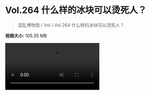 # Vol.264 什么样的冰块可以烫死人？

> 混乱博物馆 / Vol / Vol.264 什么样的冰块可以烫死人？

**视频大小**: 105.35 MB

<div class="video"><video src="https://file.hsyhx.top/archive/264.mp4" controls preload>🤔 您的浏览器不支持 video 标签</video></div>
